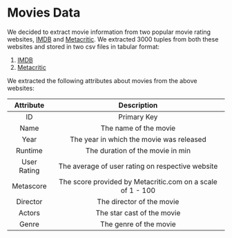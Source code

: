 # Movies Data
We decided to extract movie information from two popular movie rating websites, [IMDB](https://www.imdb.com/) and [Metacritic](https://www.metacritic.com/). We extracted 3000 tuples from both these websites and stored in two csv files in tabular format:
1. [IMDB](imdb.csv)
2. [Metacritic](metacritic.csv)

We extracted the following attributes about movies from the above websites:

| Attribute | Description |
| :---: | :---: |
| ID | Primary Key |
| Name | The name of the movie |
| Year | The year in which the movie was released |
| Runtime | The duration of the movie in min |
| User Rating | The average of user rating on respective website |
| Metascore | The score provided by Metacritic.com on a scale of 1 - 100 |
| Director | The director of the movie |
| Actors | The star cast of the movie |
| Genre | The genre of the movie |
